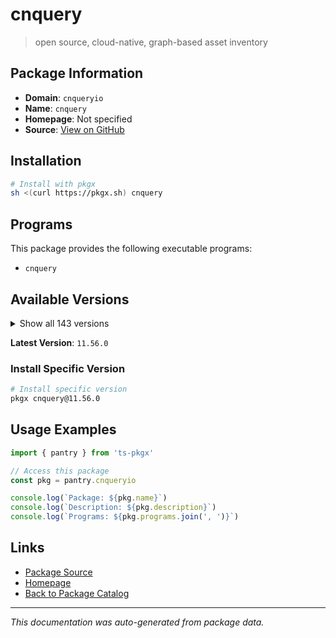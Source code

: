 # cnquery

> open source, cloud-native, graph-based asset inventory

## Package Information

- **Domain**: `cnqueryio`
- **Name**: `cnquery`
- **Homepage**: Not specified
- **Source**: [View on GitHub](https://github.com/pkgxdev/pantry/tree/main/projects/cnquery.io/package.yml)

## Installation

```bash
# Install with pkgx
sh <(curl https://pkgx.sh) cnquery
```

## Programs

This package provides the following executable programs:

- `cnquery`

## Available Versions

<details>
<summary>Show all 143 versions</summary>

- `11.56.0`, `11.55.0`, `11.54.0`, `11.53.2`, `11.53.1`
- `11.53.0`, `11.52.0`, `11.51.2`, `11.51.1`, `11.51.0`
- `11.50.0`, `11.49.0`, `11.48.0`, `11.47.1`, `11.47.0`
- `11.46.2`, `11.46.1`, `11.46.0`, `11.45.1`, `11.45.0`
- `11.44.0`, `11.43.0`, `11.42.0`, `11.41.0`, `11.40.0`
- `11.39.0`, `11.38.0`, `11.37.1`, `11.37.0`, `11.36.2`
- `11.36.1`, `11.36.0`, `11.35.0`, `11.34.0`, `11.33.1`
- `11.33.0`, `11.32.0`, `11.31.1`, `11.31.0`, `11.30.2`
- `11.30.1`, `11.30.0`, `11.29.0`, `11.28.1`, `11.28.0`
- `11.27.0`, `11.26.0`, `11.25.0`, `11.24.0`, `11.23.2`
- `11.23.1`, `11.23.0`, `11.22.0`, `11.21.1`, `11.21.0`
- `11.20.1`, `11.20.0`, `11.19.1`, `11.19.0`, `11.18.0`
- `11.17.0`, `11.16.1`, `11.16.0`, `11.15.1`, `11.15.0`
- `11.14.1`, `11.14.0`, `11.13.2`, `11.13.1`, `11.13.0`
- `11.12.2`, `11.12.1`, `11.12.0`, `11.11.0`, `11.10.0`
- `11.9.1`, `11.9.0`, `11.8.0`, `11.7.3`, `11.7.2`
- `11.7.1`, `11.7.0`, `11.6.3`, `11.6.2`, `11.6.1`
- `11.6.0`, `11.5.0`, `11.4.3`, `11.4.2`, `11.4.1`
- `11.4.0`, `11.3.1`, `11.3.0`, `11.2.0`, `11.1.1`
- `11.1.0`, `11.0.2`, `11.0.1`, `11.0.0`, `10.12.2`
- `10.12.1`, `10.12.0`, `10.11.1`, `10.11.0`, `10.10.0`
- `10.9.3`, `10.9.2`, `10.9.1`, `10.9.0`, `10.8.4`
- `10.8.3`, `10.8.2`, `10.8.1`, `10.8.0`, `10.7.3`
- `10.7.2`, `10.7.1`, `10.7.0`, `10.6.1`, `10.6.0`
- `10.5.0`, `10.4.2`, `10.4.1`, `10.4.0`, `10.3.4`
- `10.3.3`, `10.3.2`, `10.3.1`, `10.3.0`, `10.2.0`
- `10.1.6`, `10.1.5`, `10.1.4`, `10.1.3`, `10.1.2`
- `10.1.1`, `10.1.0`, `10.0.3`, `10.0.2`, `10.0.1`
- `10.0.0`, `9.14.0`, `9.13.0`

</details>

**Latest Version**: `11.56.0`

### Install Specific Version

```bash
# Install specific version
pkgx cnquery@11.56.0
```

## Usage Examples

```typescript
import { pantry } from 'ts-pkgx'

// Access this package
const pkg = pantry.cnqueryio

console.log(`Package: ${pkg.name}`)
console.log(`Description: ${pkg.description}`)
console.log(`Programs: ${pkg.programs.join(', ')}`)
```

## Links

- [Package Source](https://github.com/pkgxdev/pantry/tree/main/projects/cnquery.io/package.yml)
- [Homepage](#)
- [Back to Package Catalog](../package-catalog.md)

---

*This documentation was auto-generated from package data.*
